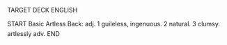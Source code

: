 TARGET DECK
ENGLISH

START
Basic
Artless
Back: adj. 1 guileless, ingenuous. 2 natural. 3 clumsy.  artlessly adv.
END
